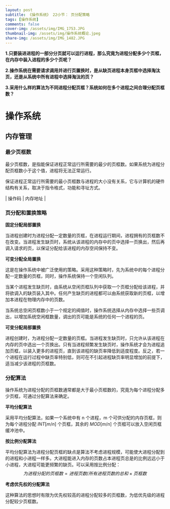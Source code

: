 ```yaml
---
layout: post
subtitle: 《操作系统》 22小节： 页分配策略
tags: [操作系统]
comments: false
cover-img: /assets/img/IMG_1753.JPG
thumbnail-img: /assets/img/操作系统概论.jpeg
share-img: /assets/img/IMG_1482.JPG
---
```



**1.只要装进进程的一部分分页就可以运行进程，那么究竟为进程分配多少个页框，在内存中装入进程的多少个页呢？**


**2.操作系统在需要请求调用并进行页置换时，是从缺页进程本身页框中选择淘汰页，还是从系统中所有进程中选择淘汰的页？**


**3.采用什么样的算法为不同进程分配页框？系统如何在多个进程之间合理分配页框数？**

# 操作系统

##  内存管理

### 最少页框数

最少页框数，是指能保证进程正常运行所需要的最少的页框数。如果系统为进程分配页框数小于这个值，进程将无法正常运行。

保证进程正常运行所需要的最小页框数与进程的大小没有关系，它与计算机的硬件结构有关系，取决于指令格式，功能和寻址方式。


|  操作码 |  内存地址 |



### 页分配和置换策略

**固定分配局部置换**

当进程创建时为进程分配一定数量的页框，在进程运行期间，进程拥有的页框数不在改变。当进程发生缺页时，系统从该进程的内存中的页中选择一页换出，然后再调入请求的页，以保证分配给该进程的内存空间保持不变。

**可变分配全局置换**

这是在操作系统中被广泛使用的策略。采用这种策略时，先为系统中的每个进程分配一定数量的页框，同时，操作系统保持一个空闲队列。

当某个进程发生缺页时，由系统从空闲页框队列中获取一个页框分配给该进程，并将欲调入的缺页装入其中。任何产生缺页的进程都可以由系统获取新的页框，以增加本进程在物理内存中的页数。

当系统总空闲页框数小于一个规定的阀值时，操作系统选择从内存中选择一些页调出，以增加系统空闲框数量，调出的页可能是系统的任何一个进程的页。


**可变分配局部置换**

进程创建时，为进程分配一定数量的页框。当进程发生缺页时，只允许从该进程在内存的页中选出一个页换出。只有当进程频繁发生缺页时，操作系统才会为进程追加页框，以装入更多的进程页，直到该进程的缺页率降低到适度程度。反之，若一个进程在运行过程中缺页率特别低，则可在不引起进程缺页率明显增加的前提下，适当减少该进程的页框数。

### 分配算法

操作系统为进程分配的页框数通常都是大于最小页框数的，究竟为每个进程分配多少页框，可通过分配算法来确定。

**平均分配算法**

采用平均分配算法，如果一个系统中有 n 个进程，m 个可供分配的内存页框，则为每个进程分配 $INT[m/n]$ 个页框，其余的 $MOD[m/n]$ 个页框可以放入空闲页框缓冲池中。

**按比例分配算法**

平均分配算法为进程分配页框的缺点是算法不考虑进程规模，可能使大进程分配到的进程和小进程一样多。大进程能进入内存的页数占本进程页总是的比例远远小于小进程，大进程可能更频繁的缺页。可以采用按比例分配：
$$
为进程分配的页框数 = 进程页数/所有进程页数的总和 \times 页框数
$$

**考虑优先权的分配算法**

这种算法的思想时有限为优先权较高的进程分配较多的页框数，为低优先级的进程分配较少页框数。



